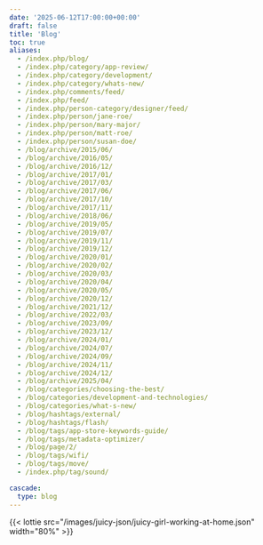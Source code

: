 ```yaml
---
date: '2025-06-12T17:00:00+00:00'
draft: false
title: 'Blog'
toc: true
aliases:
  - /index.php/blog/
  - /index.php/category/app-review/
  - /index.php/category/development/
  - /index.php/category/whats-new/
  - /index.php/comments/feed/
  - /index.php/feed/
  - /index.php/person-category/designer/feed/
  - /index.php/person/jane-roe/
  - /index.php/person/mary-major/
  - /index.php/person/matt-roe/
  - /index.php/person/susan-doe/
  - /blog/archive/2015/06/
  - /blog/archive/2016/05/
  - /blog/archive/2016/12/
  - /blog/archive/2017/01/
  - /blog/archive/2017/03/
  - /blog/archive/2017/06/
  - /blog/archive/2017/10/
  - /blog/archive/2017/11/
  - /blog/archive/2018/06/
  - /blog/archive/2019/05/
  - /blog/archive/2019/07/
  - /blog/archive/2019/11/
  - /blog/archive/2019/12/
  - /blog/archive/2020/01/
  - /blog/archive/2020/02/
  - /blog/archive/2020/03/
  - /blog/archive/2020/04/
  - /blog/archive/2020/05/
  - /blog/archive/2020/12/
  - /blog/archive/2021/12/
  - /blog/archive/2022/03/
  - /blog/archive/2023/09/
  - /blog/archive/2023/12/
  - /blog/archive/2024/01/
  - /blog/archive/2024/07/
  - /blog/archive/2024/09/
  - /blog/archive/2024/11/
  - /blog/archive/2024/12/
  - /blog/archive/2025/04/
  - /blog/categories/choosing-the-best/
  - /blog/categories/development-and-technologies/
  - /blog/categories/what-s-new/
  - /blog/hashtags/external/
  - /blog/hashtags/flash/
  - /blog/tags/app-store-keywords-guide/
  - /blog/tags/metadata-optimizer/
  - /blog/page/2/
  - /blog/tags/wifi/
  - /blog/tags/move/
  - /index.php/tag/sound/

cascade:
  type: blog
---
```


{{< lottie src="/images/juicy-json/juicy-girl-working-at-home.json" width="80%" >}}
